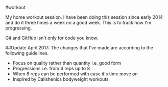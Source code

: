 #workout

My home workout session. I have been doing this session since early 2014 and do it three times a week on a good week. This is to track how I'm progressing.

Git and GitHub isn't only for code you know.

##Update April 2017:
The changes that I've made are according to the following guidelines.
* Focus on quality rather than quantity i.e. good form
* Progressions i.e. from 4 reps up to 8
* When 8 reps can be performed with ease it's time move on
* Inspired by Calishenics bodyweight workouts
